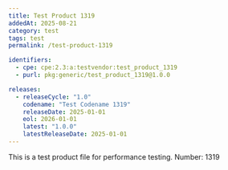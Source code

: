 ```yaml
---
title: Test Product 1319
addedAt: 2025-08-21
category: test
tags: test
permalink: /test-product-1319

identifiers:
  - cpe: cpe:2.3:a:testvendor:test_product_1319
  - purl: pkg:generic/test_product_1319@1.0.0

releases:
  - releaseCycle: "1.0"
    codename: "Test Codename 1319"
    releaseDate: 2025-01-01
    eol: 2026-01-01
    latest: "1.0.0"
    latestReleaseDate: 2025-01-01
---
```


This is a test product file for performance testing. Number: 1319
